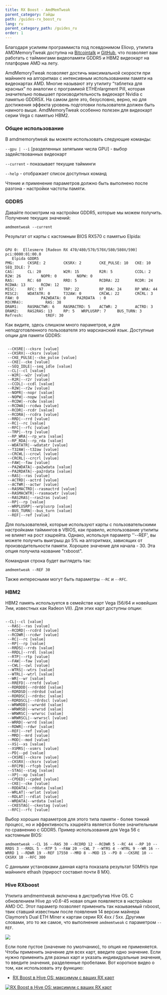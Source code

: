 ```yaml
---
title: RX Boost - AmdMemTweak
parent_category: Гайды
path: /guides-rx_boost_ru
lang: ru
parent_category_path: /guides_ru
order: 1
---
```


Благодаря усилиям программиста под псевдонимом Eliovp, утилита AMDMemoryTweak доступна на [Bitcointalk](https://bitcointalk.org/index.php?topic=5123724.0) и [GitHub](https://github.com/Eliovp/amdmemorytweak), что позволяет вам работать с таймингами видеопамяти GDDR5 и HBM2 видеокарт на платформе AMD на лету.

AmdMemoryTweak позволяет достичь максимальной скорости при майнинге на алгоритмах с интенсивным использованием памяти на видеокартах AMD. Многие называют эту утилиту “таблетка для красных” по аналогии с программой ETHEnlargment Pill, которая значительно повышает производительность видеокарт Nvidia с памятью GDDR5X. На самом деле это, безусловно, верно, но для достижения эффекта уровень подготовки пользователя должен быть намного выше.
AmdMemoryTweak особенно полезен для видеокарт серии Vega с памятью HBM2.

### Общее использование
В amdmemorytweak вы можете использовать следующие команды:

`--gpu | --i` [разделенных запятыми числа GPU] - выбор задействованных видеокарт

`--current` - показывает текущие тайминги

`--help` - отображает список доступных команд

Чтение и применение параметров должно быть выполнено после разгона - настройки частоты памяти.

### GDDR5
Давайте посмотрим на настройки GDDR5, которые мы можем получить.
Получение текущих значений:

`amdmemtweak --current`

Результат от карты с кастомным BIOS RX570 с памятью Elpida:
<pre><code>
GPU 0:  Ellesmere [Radeon RX 470/480/570/570X/580/580X/590]     pci:0000:01:00.0
   Elpida GDDR5
PMG:      CKSRE: 2        CKSRX: 2        CKE_PULSE: 10   CKE: 10         SEQ_IDLE: 7
CAS:      CL: 20          W2R: 15         R2R: 5          CCDL: 2         R2W: 26         NOPR: 0         NOPW: 0
RAS:      RC: 60          RRD: 5          RCDRA: 22       RCDR: 24        RCDWA: 13       RCDW: 12
MISC:     RFC: 97         TRP: 22         RP_RDA: 24      RP_WRA: 44
MISC2:    WDATATR: 0      T32AW: 0        CRCWL: 22       CRCRL: 3        FAW: 0          PA2WDATA: 0     PA2RDATA  : 0
M3(MR4):          RAS: 38
DRAM1:    RASMACTWR: 6    RASMACTRD: 5    ACTWR: 2        ACTRD: 3
DRAM2:    RAS2RAS: 13     RP: 5   WRPLUSRP: 7     BUS_TURN: 3
Refresh:          tREF: 30
</code></pre>
Как видите, здесь слишком много параметров, и для неподготовленного пользователя это марсианский язык.
Доступные опции для памяти GDDR5:
<pre><code>
 --CKSRE|--cksre [value]
 --CKSRX|--cksrx [value]
 --CKE_PULSE|--cke_pulse [value]
 --CKE|--cke [value]
 --SEQ_IDLE|--seq_idle [value]
 --CL|--cl [value]
 --W2R|--w2r [value]
 --R2R|--r2r [value]
 --CCDL|--ccdl [value]
 --R2W|--r2w [value]
 --NOPR|--nopr [value]
 --NOPW|--nopw [value]
 --RCDW|--rcdw [value]
 --RCDWA|--rcdwa [value]
 --RCDR|--rcdr [value]
 --RCDRA|--rcdra [value]
 --RRD|--rrd [value]
 --RC|--rc [value]
 --RFC|--rfc [value]
 --TRP|--trp [value]
 --RP_WRA|--rp_wra [value]
 --RP_RDA|--rp_rda [value]
 --WDATATR|--wdatatr [value]
 --T32AW|--t32aw [value]
 --CRCWL|--crcwl [value]
 --CRCRL|--crcrl [value]
 --FAW|--faw [value]
 --PA2WDATA|--pa2wdata [value]
 --PA2RDATA|--pa2rdata [value]
 --RAS|--ras [value]
 --ACTRD|--actrd [value]
 --ACTWR|--actwr [value]
 --RASMACTRD|--rasmactrd [value]
 --RASMACWTR|--rasmacwtr [value]
 --RAS2RAS|--ras2ras [value]
 --RP|--rp [value]
 --WRPLUSRP|--wrplusrp [value]
 --BUS_TURN|--bus_turn [value]
 --REF|--ref [value]
</code></pre>
Для пользователей, которые используют карты с пользовательскими настройками таймингов в VBIOS, как правило, использование утилиты не влияет на рост хэшрейта.
Однако, используя параметр ''--REF', вы можете получить выигрыш до 5% на алгоритмах, зависящих от производительности памяти. Хорошее значение для начала - 30. Эта опция получила название "rxboost".

Командная строка будет выглядеть так:

`amdmemtweak --REF 30`

Также интересными могут быть параметры `--RC` и `--RFC`.

### HBM2
HBM2 память используется в семействе карт Vega (56/64 и новейших 7нм, известных как Radeon VII). Для этих карт доступны опции:
<pre><code>
--CL|--cl [value]
 --RAS|--ras [value]
 --RCDRD|--rcdrd [value]
 --RCDWR|--rcdwr [value]
 --RC|--rc [value]
 --RP|--rp [value]
 --RRDS|--rrds [value]
 --RRDL|--rrdl [value]
 --RTP|--rtp [value]
 --FAW|--faw [value]
 --CWL|--cwl [value]
 --WTRS|--wtrs [value]
 --WTRL|--wtrl [value]
 --WR|--wr [value]
 --RREFD|--rrefd [value]
 --RDRDDD|--rdrddd [value]
 --RDRDSD|--rdrdsd [value]
 --RDRDSC|--rdrdsc [value]
 --RDRDSCL|--rdrdscl [value]
 --WRWRDD|--wrwrdd [value]
 --WRWRSD|--wrwrsd [value]
 --WRWRSC|--wrwrsc [value]
 --WRWRSCL|--wrwrscl [value]
 --WRRD|--wrrd [value]
 --RDWR|--rdwr [value]
 --REF|--ref [value]
 --MRD|--mrd [value]
 --MOD|--mod [value]
 --XS|--xs [value]
 --XSMRS|--xsmrs [value]
 --PD|--pd [value]
 --CKSRE|--cksre [value]
 --CKSRX|--cksrx [value]
 --RFCPB|--rfcpb [value]
 --STAG|--stag [value]
 --XP|--xp [value]
 --CPDED|--cpded [value]
 --CKE|--cke [value]
 --RDDATA|--rddata [value]
 --WRLAT|--wrlat [value]
 --RDLAT|--rdlat [value]
 --WRDATA|--wrdata [value]
 --CKESTAG|--ckestag [value]
 --RFC|--rfc [value]
</code></pre>
Выбор хороших параметров для этого типа памяти - более тонкий процесс, но и эффективность хэшрейта является более значительным по сравнению с GDDR5.
Пример использования для Vega 56 с кастомным BIOS:

`amdmemtweak --CL 16 --RAS 30 --RCDRD 12 --RCDWR 5 --RC 44 --RP 10 --RRDS 3 --RRDL 5 --RTP 5 --FAW 20 --CWL 7 --WTRS 4 --WTRL 9 --WR 16 --WRRD 1 --RDWR 19 --REF 17550 --MRD 8 --MOD 15 --PD 8 --CKSRE 10 --CKSRX 10 --RFC 300`

С данными установками данная карта показала результат 50MH/s при майнинге ethash (прирост составил почти 8 МХ).

### Hive RXboost
Утилита amdmemtweak включена в дистрибутив Hive OS. С обновлением Hive до v0.6-45 новая опция появляется в настройках AMD OC. Этот параметр позволяет применить так называемый rxboost, твик ставший известным после появления 14 версии майнера Claymore’s Dual ETH Miner к картам серии RX 4xx / 5xx. Другими словами, это то же самое, что выполнение `amdmemtweak` с параметром `--REF`.

<img src="https://forum.hiveos.farm/uploads/default/original/2X/d/dd4564ddc1ebfe5aee3530837c35220d4a099db8.png">

Если поле пустое (значение по умолчанию), то опция не применяется. Чтобы применить значение для всех карт, введите одно значение. Если нужно применить для разных карт и указать индивидуальные значения, то введите значения, разделенные пробелами.
Вот короткое видео о том, как использовать эту функцию:
- <a href="https://www.youtube.com/watch?v=0zJsU07Lgvc">RX Boost в Hive OS: максимум с ваших RX карт</a>

<a href="http://www.youtube.com/watch?feature=player_embedded&v=0zJsU07Lgvc
" target="_blank"><img src="http://img.youtube.com/vi/0zJsU07Lgvc/0.jpg"
alt="RX Boost в Hive OS: максимум с ваших RX карт"></a>
